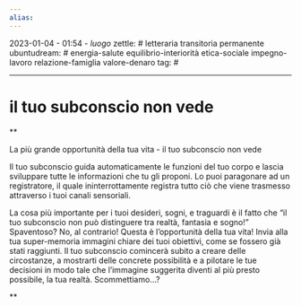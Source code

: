 ```yaml
---
alias: 
---
```

2023-01-04 - 01:54 - *luogo*
zettle: # letteraria transitoria permanente
ubuntudream: # energia-salute equilibrio-interiorità etica-sociale impegno-lavoro relazione-famiglia valore-denaro 
tag: #

---
# il tuo subconscio non vede

**

La più grande opportunità della tua vita - il tuo subconscio non vede

Il tuo subconscio guida automaticamente le funzioni del tuo corpo e lascia sviluppare tutte le informazioni che tu gli proponi. Lo puoi paragonare ad un registratore, il quale ininterrottamente registra tutto ciò che viene trasmesso attraverso i tuoi canali sensoriali.

La cosa più importante per i tuoi desideri, sogni, e traguardi è il fatto che “il tuo subconscio non può distinguere tra realtà, fantasia e sogno!” Spaventoso? No, al contrario! Questa è l’opportunità della tua vita! Invia alla tua super-memoria immagini chiare dei tuoi obiettivi, come se fossero già stati raggiunti. Il tuo subconscio comincerà subito a creare delle circostanze, a mostrarti delle concrete possibilità e a pilotare le tue decisioni in modo tale che l’immagine suggerita diventi al più presto possibile, la tua realtà. Scommettiamo…?

**